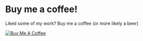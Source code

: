 # Buy me a coffee!
Liked some of my work? Buy me a coffee (or more likely a beer)

<a href="https://ko-fi.com/rumplin" target="_blank"><img src="https://bmc-cdn.nyc3.digitaloceanspaces.com/BMC-button-images/custom_images/orange_img.png" alt="Buy Me A Coffee" style="height: auto !important;width: auto !important;" ></a>
